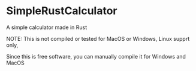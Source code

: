 # SimpleRustCalculator
A simple calculator made in Rust

NOTE: This is not compiled or tested for MacOS or Windows, Linux supprt only,

Since this is free software, you can manually compile it for Windows and MacOS
